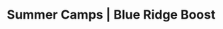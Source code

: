 ---
title: "Summer Camps | Blue Ridge Boost"
page_title: "Summer Camps for Rising Forth to Sixth Graders"
# meta description
description: "Explore engaging summer camps for rising 4th–6th graders at Blue Ridge Boost in Charlottesville, VA! Participate in robotics, coding, chess, and math through hands-on activities, teamwork, and guided learning sessions. Enroll today!"
draft: false
# content section
layout: "summer-camps-rising-4-6"

keywords:
  - summer camps for rising 4th to 6th graders
  - STEM camps for fourth to sixth graders
  - robotics camps for kids
  - coding camps for elementary students
  - math and chess summer camps
  - Blue Ridge Boost summer camps
  - hands-on STEM activities for kids
  - teamwork and collaboration camps
  - critical thinking skills for kids
  - educational summer programs Charlottesville
  - robotics and coding for intermediate learners
  - fun and educational camps for kids
  - full-day summer camps for 4th to 6th graders
  - half-day STEM camps for kids
  - STEM summer camps Virginia
  - Charlottesville summer camps for kids
  - STEM programs for elementary and middle school students
  - robotics and math education camps
robots: "index, follow"
---